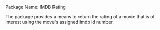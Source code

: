 Package Name: IMDB Rating

The package provides a means to return the rating of a movie that is of interest
using the move's assigned imdb id number.